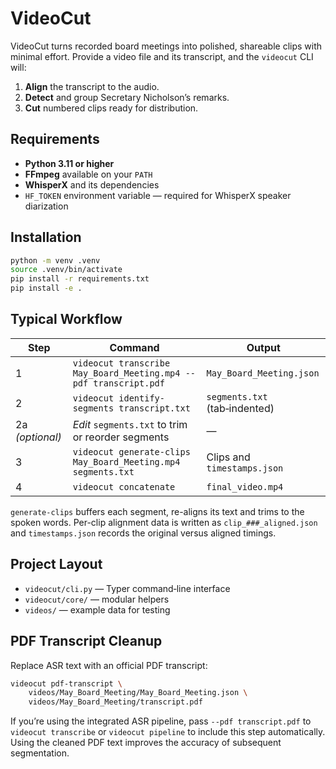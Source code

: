 # VideoCut

VideoCut turns recorded board meetings into polished, shareable clips with minimal effort. Provide a video file and its transcript, and the `videocut` CLI will:

1. **Align** the transcript to the audio.  
2. **Detect** and group Secretary Nicholson’s remarks.  
3. **Cut** numbered clips ready for distribution.

## Requirements

- **Python 3.11 or higher**  
- **FFmpeg** available on your `PATH`  
- **WhisperX** and its dependencies  
- `HF_TOKEN` environment variable — required for WhisperX speaker diarization

## Installation

```bash
python -m venv .venv
source .venv/bin/activate
pip install -r requirements.txt
pip install -e .
```

## Typical Workflow

| Step | Command | Output |
|------|---------|--------|
| 1 | `videocut transcribe May_Board_Meeting.mp4 --pdf transcript.pdf` | `May_Board_Meeting.json` |
| 2 | `videocut identify-segments transcript.txt` | `segments.txt` (tab‑indented) |
| 2a *(optional)* | *Edit* `segments.txt` to trim or reorder segments | — |
| 3 | `videocut generate-clips May_Board_Meeting.mp4 segments.txt` | Clips and `timestamps.json` |
| 4 | `videocut concatenate` | `final_video.mp4` |

`generate-clips` buffers each segment, re-aligns its text and trims to the
spoken words. Per-clip alignment data is written as `clip_###_aligned.json` and
`timestamps.json` records the original versus aligned timings.

## Project Layout

- `videocut/cli.py` — Typer command‑line interface  
- `videocut/core/` — modular helpers  
- `videos/` — example data for testing

## PDF Transcript Cleanup

Replace ASR text with an official PDF transcript:

```bash
videocut pdf-transcript \
    videos/May_Board_Meeting/May_Board_Meeting.json \
    videos/May_Board_Meeting/transcript.pdf
```

If you’re using the integrated ASR pipeline, pass `--pdf transcript.pdf` to `videocut transcribe` or `videocut pipeline` to include this step automatically. Using the cleaned PDF text improves the accuracy of subsequent segmentation.
